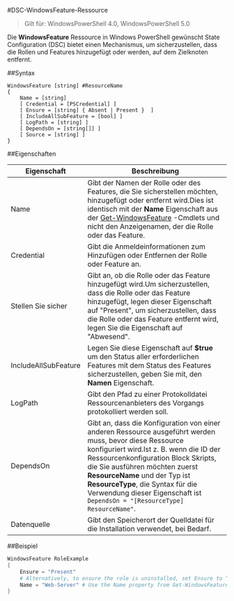 #DSC-WindowsFeature-Ressource

> Gilt für: WindowsPowerShell 4.0, WindowsPowerShell 5.0

Die **WindowsFeature** Ressource in Windows PowerShell gewünscht State Configuration (DSC) bietet einen Mechanismus, um sicherzustellen, dass die Rollen und Features hinzugefügt oder werden, auf dem Zielknoten entfernt.

##Syntax

```
WindowsFeature [string] #ResourceName
{
    Name = [string]
    [ Credential = [PSCredential] ]
    [ Ensure = [string] { Absent | Present }  ]
    [ IncludeAllSubFeature = [bool] ]
    [ LogPath = [string] ]
    [ DependsOn = [string[]] ]
    [ Source = [string] ]
}
```

##Eigenschaften

| Eigenschaft| Beschreibung|
|---|---|
| Name| Gibt der Namen der Rolle oder des Features, die Sie sicherstellen möchten, hinzugefügt oder entfernt wird.Dies ist identisch mit der __Name__ Eigenschaft aus der [Get-WindowsFeature](https://technet.microsoft.com/en-us/library/jj205469.aspx) -Cmdlets und nicht den Anzeigenamen, der die Rolle oder das Feature.|
| Credential| Gibt die Anmeldeinformationen zum Hinzufügen oder Entfernen der Rolle oder Feature an.|
| Stellen Sie sicher| Gibt an, ob die Rolle oder das Feature hinzugefügt wird.Um sicherzustellen, dass die Rolle oder das Feature hinzugefügt, legen dieser Eigenschaft auf "Present", um sicherzustellen, dass die Rolle oder das Feature entfernt wird, legen Sie die Eigenschaft auf "Abwesend".|
| IncludeAllSubFeature| Legen Sie diese Eigenschaft auf __$true__ um den Status aller erforderlichen Features mit dem Status des Features sicherzustellen, geben Sie mit, den __Namen__ Eigenschaft.|
| LogPath| Gibt den Pfad zu einer Protokolldatei Ressourcenanbieters des Vorgangs protokolliert werden soll.|
| DependsOn| Gibt an, dass die Konfiguration von einer anderen Ressource ausgeführt werden muss, bevor diese Ressource konfiguriert wird.Ist z. B. wenn die ID der Ressourcenkonfiguration Block Skripts, die Sie ausführen möchten zuerst __ResourceName__ und der Typ ist __ResourceType__, die Syntax für die Verwendung dieser Eigenschaft ist `DependsOn = "[ResourceType] ResourceName"`.|
| Datenquelle| Gibt den Speicherort der Quelldatei für die Installation verwendet, bei Bedarf.|

##Beispiel

```powershell
WindowsFeature RoleExample
{
    Ensure = "Present" 
    # Alternatively, to ensure the role is uninstalled, set Ensure to "Absent"
    Name = "Web-Server" # Use the Name property from Get-WindowsFeature  
}
```





